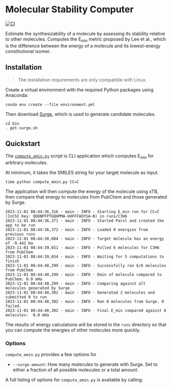 # Molecular Stability Computer
[![CI](https://github.com/HydrogenStorage/molecular-stability-computer/actions/workflows/python-app.yml/badge.svg)](https://github.com/HydrogenStorage/molecular-stability-computer/actions/workflows/python-app.yml)

Estimate the synthesizability of a molecule by assessing its stability relative to other molecules.
Computes the E<sub>min</sub> metric proposed by Lee et al., which is the difference between the energy of a molecule 
and its lowest-energy constitutional isomer.

## Installation

> The installation requirements are only compatible with Linux.

Create a virtual environment with the required Python packages using Anaconda:

```commandline
conda env create --file environment.yml
```

Then download [Surge](https://github.com/StructureGenerator/surge), which is used to generate candidate molecules.

```commandline
cd bin
. get-surge.sh
```

## Quickstart

The [`compute_emin.py`](./compute_emin.py) script is CLI application 
which computes E<sub>min</sub> for arbitrary molecules.

At minimum, it takes the SMILES string for your target molecule as input.

```commandline
time python compute_emin.py CC=C
```

The application will then compute the energy of the molecule using xTB,
then compare that energy to molecules from PubChem and those generated by Surge.

```log
2023-11-01 08:44:36,316 - main - INFO - Starting E_min run for CC=C (InChI Key: QQONPFPTGQHPMA-UHFFFAOYSA-N) in runs/C3H6
2023-11-01 08:44:36,371 - main - INFO - Started Parsl and created the app to be run
2023-11-01 08:44:36,372 - main - INFO - Loaded 0 energies from previous runs
2023-11-01 08:44:38,604 - main - INFO - Target molecule has an energy of -9.442 Ha
2023-11-01 08:44:39,651 - main - INFO - Pulled 6 molecules for C3H6 from PubChem
2023-11-01 08:44:39,654 - main - INFO - Waiting for 5 computations to finish
2023-11-01 08:44:40,299 - main - INFO - Successfully ran 6/6 molecules from PubChem
2023-11-01 08:44:40,299 - main - INFO - Emin of molecule compared to PubChem: 0.0 mHa
2023-11-01 08:44:40,299 - main - INFO - Comparing against all molecules generated by Surge
2023-11-01 08:44:40,302 - main - INFO - Generated 2 molecules and submitted 0 to run
2023-11-01 08:44:40,302 - main - INFO - Ran 0 molecules from Surge. 0 failed.
2023-11-01 08:44:40,302 - main - INFO - Final E_min compared against 6 molecules:  0.0 mHa
```

The results of energy calculations will be stored in the `runs` directory so that you can 
compute the energies of other molecules more quickly.

### Options

`compute_emin.py` provides a few options for 

- `--surge-amount`: How many molecules to generate with Surge. Set to either a fraction 
  of all possible molecules or a total amount.

A full listing of options for `compute_emin.py` is available by calling.
